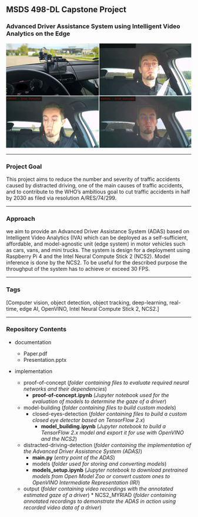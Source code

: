 ## MSDS 498-DL Capstone Project
### Advanced Driver Assistance System using Intelligent Video Analytics on the Edge

![Project image](https://github.com/anrobr/MSDS_498-DL-Capstone_Project/blob/master/header_image.png?raw=true)

---
### Project Goal
This project aims to reduce the number and severity of traffic accidents caused by distracted driving, one of the main causes of traffic accidents, and to contribute to the WHO’s ambitious goal to cut traffic accidents in half by 2030 as filed via resolution A/RES/74/299.

---
### Approach
we aim to provide an Advanced Driver Assistance System (ADAS) based on Intelligent Video Analytics (IVA) which can be deployed as a self-sufficient, affordable, and model-agnostic unit (edge system) in motor vehicles such as cars, vans, and mini trucks. The system is design for a deployment using Raspberry Pi 4 and the Intel Neural Compute Stick 2 (NCS2). Model inference is done by the NCS2. To be useful for the described purpose the throughput of the system has to achieve or exceed 30 FPS.

---
### Tags
[Computer vision, object detection, object tracking, deep-learning, real-time, edge AI, OpenVINO, Intel Neural Compute Stick 2, NCS2.]

---
### Repository Contents

* documentation
  * Paper.pdf
  * Presentation.pptx

* implementation
  * proof-of-concept (_folder containing files to evaluate required neural networks and their dependencies_)
    * **proof-of-concept.ipynb** (_Jupyter notebook used for the evaluation of models to determine the gaze of a driver_)
  * model-building (_folder containing files to build custom models_)
    * closed-eyes-detection (_folder containing files to build a custom closed eye detector based on TensorFlow 2.x_)
        * **model_building.ipynb** (_Jupyter notebook to build a TensorFlow 2.x model and export it for use with OpenVINO and the NCS2_)
  * distracted-driving-detection (_folder containing the implementation of the Advanced Driver Assistance System (ADAS)_)
    * **main.py** (_entry point of the ADAS_)
    * models (_folder used for storing and converting models_)
    * **models_setup.ipynb** (_Jupyter notebook to download pretrained models from Open Model Zoo or convert custom ones to OpenVINO Intermediate Representation (IR)_)
  * output (_folder containing video recordings with the annotated estimated gaze of a driver_) 
        * NCS2_MYRIAD (_folder containing annotated recordings to demonstrate the ADAS in action using recorded video data of a driver_)